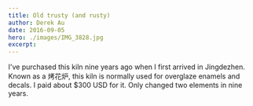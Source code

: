 ```yaml
---
title: Old trusty (and rusty)
author: Derek Au
date: 2016-09-05
hero: ./images/IMG_3828.jpg
excerpt: 
---
```


I've purchased this kiln nine years ago when I first arrived in Jingdezhen. Known as a 烤花炉, this kiln is normally used for overglaze enamels and decals. I paid about $300 USD for it. Only changed two elements in nine years.

![]()
